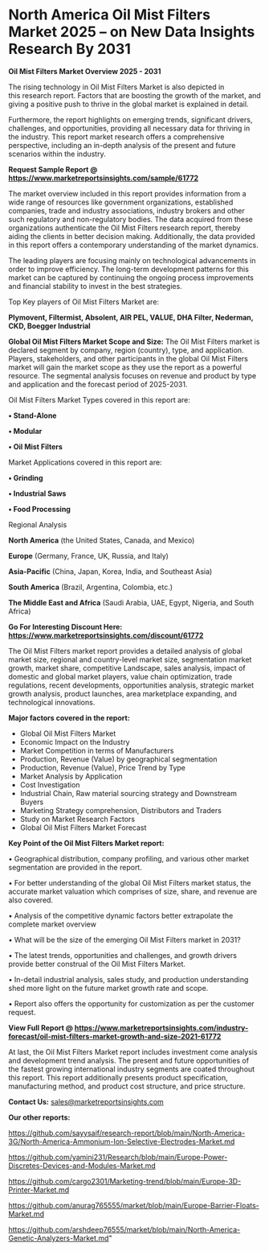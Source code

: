 # North America Oil Mist Filters Market 2025 – on New Data Insights Research By 2031

<Strong> Oil Mist Filters Market Overview 2025 - 2031</strong>

The rising technology in Oil Mist Filters Market is also depicted in this research report. Factors that are boosting the growth of the market, and giving a positive push to thrive in the global market is explained in detail.

Furthermore, the report highlights on emerging trends, significant drivers, challenges, and opportunities, providing all necessary data for thriving in the industry. This report market research offers a comprehensive perspective, including an in-depth analysis of the present and future scenarios within the industry.

<strong>Request Sample Report @ <a href=https://www.marketreportsinsights.com/sample/61772>https://www.marketreportsinsights.com/sample/61772</a></strong>

The market overview included in this report provides information from a wide range of resources like government organizations, established companies, trade and industry associations, industry brokers and other such regulatory and non-regulatory bodies. The data acquired from these organizations authenticate the Oil Mist Filters research report, thereby aiding the clients in better decision making. Additionally, the data provided in this report offers a contemporary understanding of the market dynamics.

The leading players are focusing mainly on technological advancements in order to improve efficiency. The long-term development patterns for this market can be captured by continuing the ongoing process improvements and financial stability to invest in the best strategies.

Top Key players of Oil Mist Filters Market are:

<strong>Plymovent, Filtermist, Absolent, AIR PEL, VALUE, DHA Filter, Nederman, CKD, Boegger Industrial</strong>

<strong><b>Global Oil Mist Filters Market Scope and Size:</b></strong>
The Oil Mist Filters market is declared segment by company, region (country), type, and application. Players, stakeholders, and other participants in the global Oil Mist Filters market will gain the market scope as they use the report as a powerful resource. The segmental analysis focuses on revenue and product by type and application and the forecast period of 2025-2031.

Oil Mist Filters Market Types covered in this report are:

<strong>• Stand-Alone

• Modular

• Oil Mist Filters</strong>

Market Applications covered in this report are:

<strong>• Grinding

• Industrial Saws

• Food Processing</strong> 

Regional Analysis

<strong>North America</strong> (the United States, Canada, and Mexico)

<strong>Europe</strong> (Germany, France, UK, Russia, and Italy)

<strong>Asia-Pacific</strong> (China, Japan, Korea, India, and Southeast Asia)

<strong>South America</strong> (Brazil, Argentina, Colombia, etc.)

<strong>The Middle East and Africa</strong> (Saudi Arabia, UAE, Egypt, Nigeria, and South Africa)

<strong>Go For Interesting Discount Here: <a href=https://www.marketreportsinsights.com/discount/61772>https://www.marketreportsinsights.com/discount/61772</a></strong>

The Oil Mist Filters market report provides a detailed analysis of global market size, regional and country-level market size, segmentation market growth, market share, competitive Landscape, sales analysis, impact of domestic and global market players, value chain optimization, trade regulations, recent developments, opportunities analysis, strategic market growth analysis, product launches, area marketplace expanding, and technological innovations.

<strong><b>Major factors covered in the report:</b></strong>
<ul>
  <li>Global Oil Mist Filters Market </li>
  <li>Economic Impact on the Industry</li>
  <li>Market Competition in terms of Manufacturers</li>
  <li>Production, Revenue (Value) by geographical segmentation</li>
  <li>Production, Revenue (Value), Price Trend by Type</li>
  <li>Market Analysis by Application</li>
  <li>Cost Investigation</li>
  <li>Industrial Chain, Raw material sourcing strategy and Downstream Buyers</li>
  <li>Marketing Strategy comprehension, Distributors and Traders</li>
  <li>Study on Market Research Factors</li>
  <li>Global Oil Mist Filters Market Forecast</li>
</ul>

<strong><b>Key Point of the Oil Mist Filters Market report:</b></strong>

• Geographical distribution, company profiling, and various other market segmentation are provided in the report.

• For better understanding of the global Oil Mist Filters market status, the accurate market valuation which comprises of size, share, and revenue are also covered.

• Analysis of the competitive dynamic factors better extrapolate the complete market overview

• What will be the size of the emerging Oil Mist Filters market in 2031?

• The latest trends, opportunities and challenges, and growth drivers provide better construal of the Oil Mist Filters Market.

• In-detail industrial analysis, sales study, and production understanding shed more light on the future market growth rate and scope.

• Report also offers the opportunity for customization as per the customer request.

<strong><b>View Full Report @ <a href=https://www.marketreportsinsights.com/industry-forecast/oil-mist-filters-market-growth-and-size-2021-61772>https://www.marketreportsinsights.com/industry-forecast/oil-mist-filters-market-growth-and-size-2021-61772</a></b></strong>


At last, the Oil Mist Filters Market report includes investment come analysis and development trend analysis. The present and future opportunities of the fastest growing international industry segments are coated throughout this report. This report additionally presents product specification, manufacturing method, and product cost structure, and price structure.

<strong>Contact Us:</strong>
sales@marketreportsinsights.com

<strong>Our other reports:</strong>

<a href=https://github.com/sayysaif/research-report/blob/main/North-America-3G/North-America-Ammonium-Ion-Selective-Electrodes-Market.md>https://github.com/sayysaif/research-report/blob/main/North-America-3G/North-America-Ammonium-Ion-Selective-Electrodes-Market.md</a>

<a href=https://github.com/yamini231/Research/blob/main/Europe-Power-Discretes-Devices-and-Modules-Market.md>https://github.com/yamini231/Research/blob/main/Europe-Power-Discretes-Devices-and-Modules-Market.md</a>

<a href=https://github.com/cargo2301/Marketing-trend/blob/main/Europe-3D-Printer-Market.md>https://github.com/cargo2301/Marketing-trend/blob/main/Europe-3D-Printer-Market.md</a>

<a href=https://github.com/anurag765555/market/blob/main/Europe-Barrier-Floats-Market.md>https://github.com/anurag765555/market/blob/main/Europe-Barrier-Floats-Market.md</a>

<a href=https://github.com/arshdeep76555/market/blob/main/North-America-Genetic-Analyzers-Market.md>https://github.com/arshdeep76555/market/blob/main/North-America-Genetic-Analyzers-Market.md</a>"
